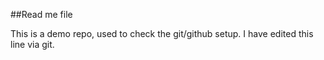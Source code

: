 ##Read me file

This is a demo repo, used to check the git/github setup.
I have edited this line via git.
